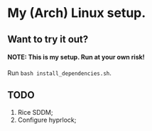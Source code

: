 # My (Arch) Linux setup.

## Want to try it out?

#### **NOTE: This is my setup. Run at your own risk!**

Run `bash install_dependencies.sh`.

## TODO

1. Rice SDDM;
2. Configure hyprlock;
